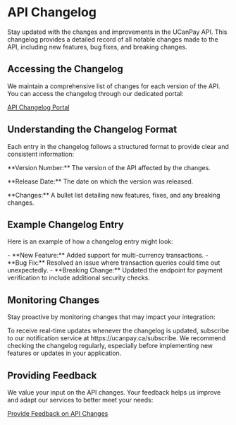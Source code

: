 # API Changelog

Stay updated with the changes and improvements in the UCanPay API. This changelog provides a detailed record of all notable changes made to the API, including new features, bug fixes, and breaking changes.

## Accessing the Changelog

We maintain a comprehensive list of changes for each version of the API. You can access the changelog through our dedicated portal:

<seealso>
    <category ref="wrs">
        <a href="https://ucanpay.ca/api-changelog">API Changelog Portal</a>
    </category>
</seealso>

## Understanding the Changelog Format

Each entry in the changelog follows a structured format to provide clear and consistent information:

<procedure title="Changelog Entry Format" id="changelog-format">
    <step>
        <p>**Version Number:** The version of the API affected by the changes.</p>
    </step>
    <step>
        <p>**Release Date:** The date on which the version was released.</p>
    </step>
    <step>
        <p>**Changes:** A bullet list detailing new features, fixes, and any breaking changes.</p>
    </step>
</procedure>

## Example Changelog Entry

Here is an example of how a changelog entry might look:

<collapsible>
    <title>Version 2.1.0 - Released on 2021-05-20</title>
    <content>
- **New Feature:** Added support for multi-currency transactions.
- **Bug Fix:** Resolved an issue where transaction queries could time out unexpectedly.
- **Breaking Change:** Updated the endpoint for payment verification to include additional security checks.
    </content>
</collapsible>

## Monitoring Changes

Stay proactive by monitoring changes that may impact your integration:

<tabs>
    <tab title="Subscribe to Notifications">
        <code-block lang="plain text">
To receive real-time updates whenever the changelog is updated, subscribe to our notification service at https://ucanpay.ca/subscribe.
        </code-block>
    </tab>
    <tab title="Check Regularly">
        <code-block lang="plain text">
We recommend checking the changelog regularly, especially before implementing new features or updates in your application.
        </code-block>
    </tab>
</tabs>

## Providing Feedback

We value your input on the API changes. Your feedback helps us improve and adapt our services to better meet your needs:

<seealso>
    <category ref="wrs">
        <a href="https://ucanpay.ca/feedback">Provide Feedback on API Changes</a>
    </category>
</seealso>

